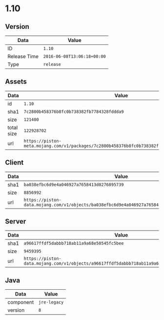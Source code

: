 # 1.10

## Version

|**Data**        | **Value**                 |
|----------------|-------------------------|
| ID   | ```1.10```   |
| Release Time   | ```2016-06-08T13:06:18+00:00```   |
| Type   | ```release```   |

## Assets

|**Data**        | **Value**                 |
|----------------|-------------------------|
| id   | ```1.10```   |
| sha1   | ```7c2800b458376b8fc0b738382fb7784328fddda9```   |
| size   | ```121400```   |
| total size  | ```122928702```  |
| url       | ```https://piston-meta.mojang.com/v1/packages/7c2800b458376b8fc0b738382fb7784328fddda9/1.10.json``` |

## Client

|**Data**        | **Value**                 |
|----------------|-------------------------|
| sha1   | ```ba038efbc6d9e4a046927a7658413d0276895739```   |
| size   | ```8856992```   |
| url       | ```https://piston-data.mojang.com/v1/objects/ba038efbc6d9e4a046927a7658413d0276895739/client.jar``` |

## Server

|**Data**        | **Value**                 |
|----------------|-------------------------|
| sha1   | ```a96617ffdf5dabbb718ab11a9a68e50545fc5bee```   |
| size   | ```9459395```   |
| url       | ```https://piston-data.mojang.com/v1/objects/a96617ffdf5dabbb718ab11a9a68e50545fc5bee/server.jar``` |

## Java

|**Data**        | **Value**                 |
|----------------|-------------------------|
| component   | ```jre-legacy```   |
| version   | ```8```   |